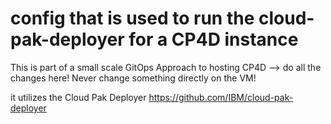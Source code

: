 # config that is used to run the cloud-pak-deployer for a CP4D instance

This is part of a small scale GitOps Approach to hosting CP4D --> do all the changes here! Never change something directly on the VM!

it utilizes the Cloud Pak Deployer
https://github.com/IBM/cloud-pak-deployer
